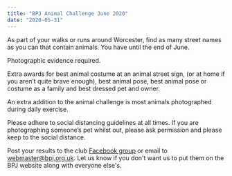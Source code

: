 ```yaml
---
title: "BPJ Animal Challenge June 2020"
date: "2020-05-31"
---
```


As part of your walks or runs around Worcester, find as many street names as you can that contain animals. You have until the end of June.

Photographic evidence required.

Extra awards for best animal costume at an animal street sign, (or at home if you aren’t quite brave enough), best animal pose, best animal pose or costume as a family and best dressed pet and owner.

An extra addition to the animal challenge is most animals photographed during daily exercise.

Please adhere to social distancing guidelines at all times. If you are photographing someone’s pet whilst out, please ask permission and please keep to the social distance.

Post your results to the club [Facebook group](https://www.facebook.com/groups/blackpearjoggers/) or email to [webmaster@bpj.org.uk](mailto:webmaster@bpj.org.uk). Let us know if you don't want us to put them on the BPJ website along with everyone else's.
